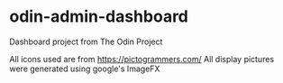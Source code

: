 # odin-admin-dashboard

Dashboard project from The Odin Project

All icons used are from https://pictogrammers.com/
All display pictures were generated using google's ImageFX
